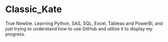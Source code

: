 # Classic_Kate
True Newbie. Learning Python, SAS, SQL, Excel, Tableau and PowerBi, and just trying to understand how to use GitHub and utilize it to display my progress.
